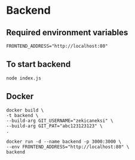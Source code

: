 # Backend

## Required environment variables
```
FRONTEND_ADDRESS="http://localhost:80"
```

## To start backend
```
node index.js
```

## Docker
```
docker build \
-t backend \
--build-arg GIT_USERNAME="zekicaneksi" \
--build-arg GIT_PAT="abc123123123" \
.
```

```
docker run -d --name backend -p 3000:3000 \
--env FRONTEND_ADDRESS="http://localhost:80" \
backend
```